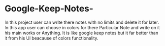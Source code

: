 # Google-Keep-Notes-
In this project user can write there notes with no limits and delete it for later. In this app user can choose in colors for there Particular Note and write on it his main works or Anything. It is like google keep notes but it far better than it from his UI beacause of colors functionality.
